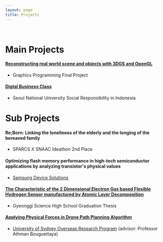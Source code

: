 ```yaml
---
layout: page
title: Projects
---
```


<br/>


# Main Projects

#### [Reconstructing real world scene and objects with 3DGS and OpenGL](https://junggyubae.github.io/2024-11-11-Scene-Reconstruction/)
- Graphics Programming Final Project

#### [Digtal Business Class](https://junggyubae.github.io/2024-01-21-Digital-Business-Class/)
- Seoul National University Social Responsibility in Indonesia




# Sub Projects

#### Re;Born: Linking the loneliness of the elderly and the longing of the bereaved family
- SPARCS X SNAAC Ideathon 2nd Place

#### Optimizing flash memory performance in high‑tech semiconductor applications by analyzing transistor's physical values
- [Samsung Device Solutions](/docs/Samsung_DS.pdf)

#### [The Characteristic of the 2 Dimensional Electron Gas based Flexible Hydrogen Sensor manufactured by Atomic Layer Decomposition](/docs/GSHS_thesis.pdf)
- Gyeonggi Science High School Graduation Thesis

#### [Applying Physical Forces in Drone Path Planning Algorithm](/docs/GSHS_orp.pdf)
- [University of Sydney Overseas Research Program](/docs/Sydney.pdf) (advisor: Professor Athman Bouguettaya) 

<br/>

